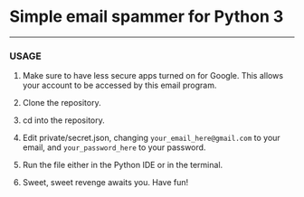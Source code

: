 <h1>Simple email spammer for Python 3</h1>

----

<h3>USAGE</h3>

1. Make sure to have less secure apps turned on for Google. This allows your account to be accessed by this email program.


2. Clone the repository.


3. cd into the repository.


4. Edit private/secret.json, changing `your_email_here@gmail.com` to your email, and `your_password_here` to your password.


5. Run the file either in the Python IDE or in the terminal.


6. Sweet, sweet revenge awaits you. Have fun!
